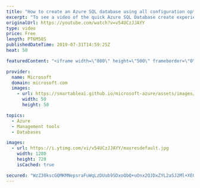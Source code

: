 ```yaml
---
title: "How to create an Azure SQL database using all configuration options | Azure Portal Series"
excerpt: "To see a video of the quick Azure SQL Database create experience: https://www.youtube.com/watch?v=p7X8lH_XMtI&list=PLLasX02E8BPBKgXP4oflOL29TtqTzwhxR&index=6&t=4s  In this video of the Azure Portal “How To” Series, you will learn how to create an Azure SQL database exploring configuration options in"
originalUrl: https://youtube.com/watch?v=v54UCzJJAYY
type: video
price: Free
length: PT6M58S
publishedDateTime: 2019-07-31T14:59:25Z
heat: 50

featuredContent: "<iframe width=\"800\" height=\"500\" frameborder=\"0\" src=\"https://www.youtube.com/embed/v54UCzJJAYY\" allow=\"accelerometer; autoplay; encrypted-media; gyroscope; picture-in-picture\" allowfullscreen></iframe>"

provider:
  name: Microsoft
  domain: microsoft.com
  images:
    - url: https://smartableai.github.io/microsoft-azure/assets/images/organizations/microsoft.com-50x50.jpg
      width: 50
      height: 50

topics:
  - Azure
  - Management tools
  - Databases

images:
  - url: https://i.ytimg.com/vi/v54UCzJJAYY/maxresdefault.jpg
    width: 1280
    height: 720
    isCached: true

secured: "WzZ30kscGQMKMNepsraFuWqLzDUub9SDxoQbQ+uOnx2QJDxZYL2aSJ2Ml+XEOlup//mWFVMQfBe5jTNHXwptD+XqrqXlH5IJ8RGODTpeHvzMpYJtIfp1ePntD7UBJqAz+ejMg0EFa9PgcSQjbPX7S++SqSRUgyDooaX+/A6WMvcldUVYLWu4RkPNiE5wfcYuEEBL58VvoibVy4cHwrOZI9sK/hTytEDttPQXUbKJYSyxBwBoxmprM6jLbPBE/GW4yA2aHqlXsko11Lqw550LzDYfVXuz5+e4luYQkyfpOi4XCaV3zCWNL1eHs/xrY1c3NKMNPuFTnrG12lBZ8YvUd+9+tcmd0IcxTbp2CRmmDK0U0Dy6LlXpBweolNqeffYl7QQHi/6/wYKx35Hn98kK+zXoRky/RWX5nh5QQdsj49U=;RA9rrsb/ODsdZN1Qe71eWQ=="
---
```


